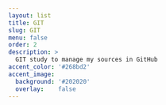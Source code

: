 ```yaml
---
layout: list
title: GIT
slug: GIT
menu: false
order: 2
description: >
  GIT study to manage my sources in GitHub
accent_color: '#268bd2'
accent_image:
  background: '#202020'
  overlay:    false
---
```

